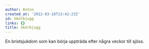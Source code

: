 ```yaml
---
author: Anton
created_at: '2012-03-18T13:42:23Z'
id: Skörbjugg
links: {}
title: Skörbjugg
---
```


En bristsjukdom som kan börja uppträda efter några veckor till sjöss.
